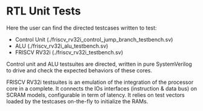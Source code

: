 # RTL Unit Tests

Here the user can find the directed testcases written to
test:
- Control Unit (./friscv_rv32i_control_jump_branch_testbench.sv)
- ALU (./friscv_rv32i_alu_testbench.sv)
- FRISCV RV32i (./friscv_rv32i_testbench.sv)

Control unit and ALU testsuites are directed, written in
pure SystemVerilog to drive and check the expected behaviors
of these cores.

FRISCV RV32i testsuites is an emulation of the integration
of the processor core in a complete. It connects the IOs
interfaces (instruction & data bus) on SCRAM models,
configurable in term of latency. It relies on test vectors
loaded by the testcases on-the-fly to initialize the RAMs.
